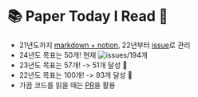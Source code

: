 # 📚 Paper Today I Read 📓
- 21년도까지 [markdown + notion](https://github.com/long8v/PTIR/blob/main/2021.md), 22년부터 [issue](https://github.com/long8v/PTIR/issues)로 관리
- 24년도 목표는 50개! 현재 <img alt="issues" src="https://img.shields.io/github/issues/long8v/PTIR?color=0088ff">/194개
- 23년도 목표는 57개! -> 51개 달성 :tada: 
- 22년도 목표는 100개! -> 93개 달성 :tada:
- 가끔 코드를 읽을 때는 [PR](https://github.com/long8v/PTIR/pulls)을 활용
